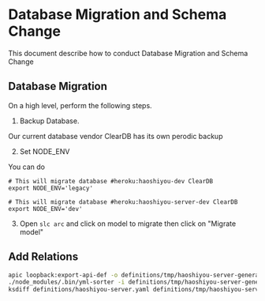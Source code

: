 # Database Migration and Schema Change

This document describe how to conduct Database Migration and Schema Change

## Database Migration
On a high level, perform the following steps.

1. Backup Database.

Our current database vendor ClearDB has its own perodic backup

2. Set NODE_ENV 

You can do 

```
# This will migrate database #heroku:haoshiyou-dev ClearDB
export NODE_ENV='legacy' 

# This will migrate database #heroku:haoshiyou-server-dev ClearDB
export NODE_ENV='dev' 
```

3. Open `slc arc` and click on model to migrate
then click on "Migrate model"

## Add Relations

```bash
apic loopback:export-api-def -o definitions/tmp/haoshiyou-server-generated.yml
./node_modules/.bin/yml-sorter -i definitions/tmp/haoshiyou-server-generated.yml -o definitions/tmp/haoshiyou-server-generated-sorted.yml
ksdiff definitions/haoshiyou-server.yaml definitions/tmp/haoshiyou-server-generated-sorted.yml
```
